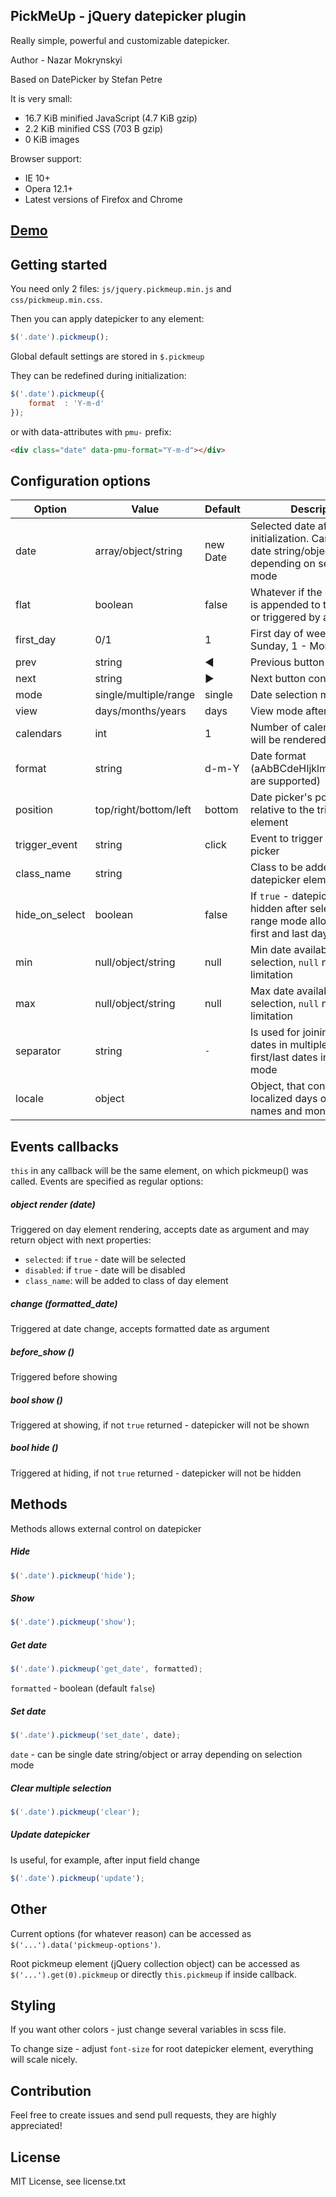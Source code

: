 ## PickMeUp - jQuery datepicker plugin

Really simple, powerful and customizable datepicker.

Author - Nazar Mokrynskyi

Based on DatePicker by Stefan Petre

It is very small:
* 16.7 KiB minified JavaScript (4.7 KiB gzip)
* 2.2 KiB minified CSS (703 B gzip)
* 0 KiB images

Browser support:
* IE 10+
* Opera 12.1+
* Latest versions of Firefox and Chrome

## [Demo](http://nazar-pc.github.io/PickMeUp)

## Getting started
You need only 2 files: `js/jquery.pickmeup.min.js` and `css/pickmeup.min.css`.

Then you can apply datepicker to any element:
```javascript
$('.date').pickmeup();
```
Global default settings are stored in `$.pickmeup`

They can be redefined during initialization:
```javascript
$('.date').pickmeup({
	format	: 'Y-m-d'
});
```

or with data-attributes with `pmu-` prefix:
```html
<div class="date" data-pmu-format="Y-m-d"></div>
```

## Configuration options
| Option          | Value                 | Default  | Description                                                                                                 |
|-----------------|-----------------------|----------|-------------------------------------------------------------------------------------------------------------|
| date            | array/object/string   | new Date | Selected date after initialization. Can be single date string/object or array depending on selection mode   |
| flat            | boolean               | false    | Whatever if the date picker is appended to the element or triggered by an event                             |
| first_day       | 0/1                   | 1        | First day of week: 0 - Sunday, 1 - Monday                                                                   |
| prev            | string                | &#9664;  | Previous button content                                                                                     |
| next            | string                | &#9654;  | Next button content                                                                                         |
| mode            | single/multiple/range | single   | Date selection mode                                                                                         |
| view            | days/months/years     | days     | View mode after initialization                                                                              |
| calendars       | int                   | 1        | Number of calendars, that will be rendered                                                                  |
| format          | string                | d-m-Y    | Date format (aAbBCdeHIjklmMpPsSuwyY are supported)                                                          |
| position        | top/right/bottom/left | bottom   | Date picker's position relative to the triggered element                                                    |
| trigger_event   | string                | click    | Event to trigger the date picker                                                                            |
| class_name      | string                |          | Class to be added to root datepicker element                                                                |
| hide_on_select  | boolean               | false    | If `true` - datepicker will be hidden after selection (for range mode allows to select first and last days) |
| min             | null/object/string    | null     | Min date available for selection, `null` means no limitation                                                |
| max             | null/object/string    | null     | Max date available for selection, `null` means no limitation                                                |
| separator       | string                | ` - `    | Is used for joining separate dates in multiple mode and first/last dates in range mode                      |
| locale          | object                |          | Object, that contains localized days of week names and months                                               |

## Events callbacks
`this` in any callback will be the same element, on which pickmeup() was called.
Events are specified as regular options:

##### object render (date)
Triggered on day element rendering, accepts date as argument and may return object with next properties:
* `selected`: if `true` - date will be selected
* `disabled`: if `true` - date will be disabled
* `class_name`: will be added to class of day element

##### change (formatted_date)
Triggered at date change, accepts formatted date as argument

##### before_show ()
Triggered before showing

##### bool show ()
Triggered at showing, if not `true` returned - datepicker will not be shown

##### bool hide ()
Triggered at hiding, if not `true` returned - datepicker will not be hidden

## Methods
Methods allows external control on datepicker

##### Hide
```javascript
$('.date').pickmeup('hide');
```

##### Show
```javascript
$('.date').pickmeup('show');
```

##### Get date
```javascript
$('.date').pickmeup('get_date', formatted);
```
`formatted` - boolean (default `false`)

##### Set date
```javascript
$('.date').pickmeup('set_date', date);
```
`date` - can be single date string/object or array depending on selection mode

##### Clear multiple selection
```javascript
$('.date').pickmeup('clear');
```

##### Update datepicker
Is useful, for example, after input field change
```javascript
$('.date').pickmeup('update');
```

## Other
Current options (for whatever reason) can be accessed as `$('...').data('pickmeup-options')`.

Root pickmeup element (jQuery collection object) can be accessed as `$('...').get(0).pickmeup` or directly `this.pickmeup` if inside callback.

## Styling
If you want other colors - just change several variables in scss file.

To change size - adjust `font-size` for root datepicker element, everything will scale nicely.

## Contribution
Feel free to create issues and send pull requests, they are highly appreciated!

## License
MIT License, see license.txt